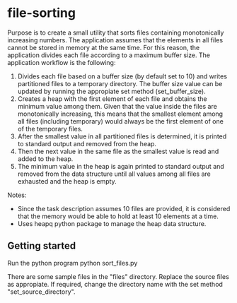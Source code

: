 # file-sorting

Purpose is to create a small utility that sorts files containing monotonically increasing numbers.
The application assumes that the elements in all files cannot be stored in memory at the same time. For this reason, the application divides each file according to a maximum buffer size. The application workflow is the following:
1. Divides each file based on a buffer size (by default set to 10) and writes partitioned files to a temporary directory. The buffer size value can be updated by running the appropiate set method (set_buffer_size).
2. Creates a heap with the first element of each file and obtains the minimum value among them. Given that the value inside the files are monotonically increasing, this means that the smallest element among all files (including temporary) would always be the first element of one of the temporary files.
3. After the smallest value in all partitioned files is determined, it is printed to standard output and removed from the heap.
4. Then the next value in the same file as the smallest value is read and added to the heap.
5. The minimum value in the heap is again printed to standard output and removed from the data structure until all values among all files are exhausted and the heap is empty.

Notes:
- Since the task description assumes 10 files are provided, it is considered that the memory would be able to hold at least 10 elements at a time. 
- Uses heapq python package to manage the heap data structure.

## Getting started

Run the python program python sort_files.py

There are some sample files in the "files" directory. Replace the source files as appropiate. If required, change the directory name with the set method "set_source_directory".

